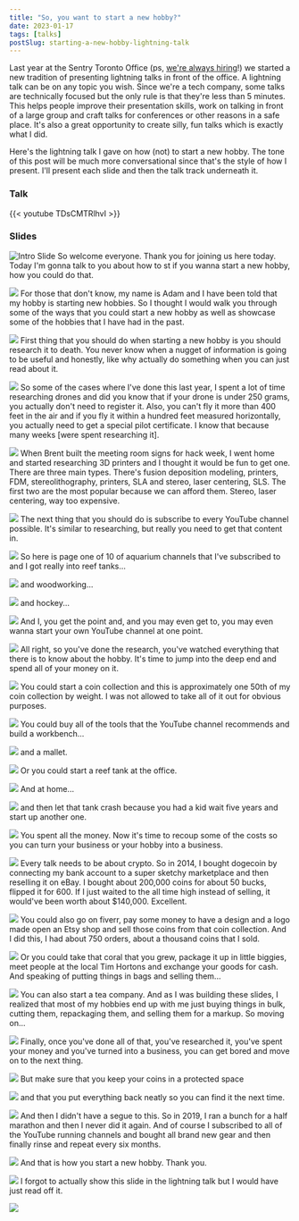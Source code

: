 ```yaml
---
title: "So, you want to start a new hobby?"
date: 2023-01-17
tags: [talks]
postSlug: starting-a-new-hobby-lightning-talk
---
```


Last year at the Sentry Toronto Office (ps, [we're always hiring](https://sentry.io/careers/)!) we started a new tradition of presenting lightning talks in front of the office. A lightning talk can be on any topic you wish. Since we're a tech company, some talks are technically focused but the only rule is that they're less than 5 minutes. This helps people improve their presentation skills, work on talking in front of a large group and craft talks for conferences or other reasons in a safe place. It's also a great opportunity to create silly, fun talks which is exactly what I did. 

Here's the lightning talk I gave on how (not) to start a new hobby. The tone of this post will be much more conversational since that's the style of how I present. I'll present each slide and then the talk track underneath it.


### Talk

{{< youtube TDsCMTRlhvI >}}

### Slides

![Intro Slide](./slide-1.png)
So welcome everyone. Thank you for joining us here today. Today I'm gonna talk to you about how to st if you wanna start a new hobby, how you could do that.

![](./slide-2.png)
For those that don't know, my name is Adam and I have been told that my hobby is starting new hobbies. 
So I thought I would walk you through some of the ways that you could start a new hobby as well as showcase some of the hobbies that I have had in the past.
 
![](./slide-3.png)
First thing that you should do when starting a new hobby is you should research it to death. You never know when a nugget of information is going to be useful and honestly, like why actually do something when you can just read about it.

![](./slide-4.png)
So some of the cases where I've done this last year, I spent a lot of time researching drones and did you know that if your drone is under 250 grams, you actually don't need to register it. Also, you can't fly it more than 400 feet in the air and if you fly it within a hundred feet measured horizontally, you actually need to get a special pilot certificate.  I know that because many weeks [were spent researching it].

![](./slide-5.png)
When Brent built the meeting room signs for hack week, I went home and started researching 3D printers and I thought it would be fun to get one. There are three main types. There's fusion deposition modeling, printers, FDM, stereolithography, printers, SLA and stereo, laser centering, SLS. The first two are the most popular because we can afford them. Stereo, laser centering, way too expensive.

![](./slide-6.png)
The next thing that you should do is subscribe to every YouTube channel possible. It's similar to researching, but really you need to get that content in.

![](./slide-7.png)
So here is page one of 10 of aquarium channels that I've subscribed to and I got really into reef tanks...

![](./slide-8.png)
and woodworking...

![](./slide-9.png)
and hockey...

![](./slide-10.png)
And I, you get the point and, and you may even get to, you may even wanna start your own YouTube channel at one point.

![](./slide-12.png)
All right, so you've done the research, you've watched everything that there is to know about the hobby. It's time to jump into the deep end and spend all of your money on it.

![](./slide-13.png)
You could start a coin collection and this is approximately one 50th of my coin collection by weight. I was not allowed to take all of it out for obvious purposes.

![](./slide-14.png)
You could buy all of the tools that the YouTube channel recommends and build a workbench...

![](./slide-15.png)
and a mallet.

![](./slide-16.png)
Or you could start a reef tank at the office.

![](./slide-17.png)
And at home...

![](./slide-18.png)
and then let that tank crash because you had a kid wait five years and start up another one.

![](./slide-19.png)
You spent all the money. Now it's time to recoup some of the costs so you can turn your business or your hobby into a business.

![](./slide-20.png)
Every talk needs to be about crypto. So in 2014, I bought dogecoin by connecting my bank account to a super sketchy marketplace and then reselling it on eBay. I bought about 200,000 coins for about 50 bucks, flipped it for 600. If I just waited to the all time high instead of selling, it would've been worth about $140,000. Excellent.

![](./slide-21.png)
You could also go on fiverr, pay some money to have a design and a logo made open an Etsy shop and sell those coins from that coin collection. And I did this, I had about 750 orders, about a thousand coins that I sold.

![](./slide-22.png)
Or you could take that coral that you grew, package it up in little biggies, meet people at the local Tim Hortons and exchange your goods for cash. And speaking of putting things in bags and selling them...

![](./slide-23.png)
You can also start a tea company. And as I was building these slides, I realized that most of my hobbies end up with me just buying things in bulk, cutting them, repackaging them, and selling them for a markup. So moving on...

![](./slide-24.png)
Finally, once you've done all of that, you've researched it, you've spent your money and you've turned into a business, you can get bored and move on to the next thing.

![](./slide-25.png)
But make sure that you keep your coins in a protected space

![](./slide-26.png)
and that you put everything back neatly so you can find it the next time.

![](./slide-27.png)
And then I didn't have a segue to this. So in 2019, I ran a bunch for a half marathon and then I never did it again. And of course I subscribed to all of the YouTube running channels and bought all brand new gear and then finally rinse and repeat every six months.

![](./slide-28.png)
 And that is how you start a new hobby. Thank you.

![](./slide-30.png)
I forgot to actually show this slide in the lightning talk but I would have just read off it.

![](./slide-31.png)
